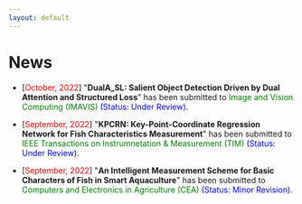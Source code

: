 ```yaml
---
layout: default
---
```


# News

<ul>
<!--
<p style="margin-top: 6px;"><li>[<font color="red">July 5, 2022</font>] "<b>E3Outlier: A Self-supervised Framework for Unsupervised Deep Outlier Detection</b>" has been accepted by <font color="green">IEEE Transactions on Pattern Analysis and Machine Intelligence (IEEE TPAMI)</font>.</li></p>
-->  
  
<p style="margin-top: 6px;"><li>[<font color="red">October, 2022</font>] "<b>DualA_SL: Salient Object Detection Driven by Dual Attention and Structured Loss</b>" has been submitted to <font color="green">Image and Vision Computing (IMAVIS)</font> <font color="blue">(Status: Under Review)</font>.</li></p>
  
<p style="margin-top: 6px;"><li>[<font color="red">September, 2022</font>] "<b>KPCRN: Key-Point-Coordinate Regression Network for Fish Characteristics Measurement</b>" has been submitted to <font color="green">IEEE Transactions on Instrumnetation & Measurement (TIM)</font> <font color="blue">(Status: Under Review)</font>.</li></p>
  
<p style="margin-top: 6px;"><li>[<font color="red">September, 2022</font>] "<b>An Intelligent Measurement Scheme for Basic Characters of Fish in Smart Aquaculture</b>" has been submitted to <font color="green">Computers and Electronics in Agriculture (CEA)</font> <font color="blue">(Status: Minor Revision)</font>.</li></p>

</ul>
